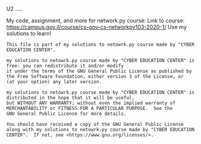 U2 .....



My code, assignment, and more for network.py course:
Link to course: https://campus.gov.il/course/cs-gov-cs-networkpy103-2020-1/
Use my solutions to learn!

    This file is part of my solutions to netowrk.py course made by "CYBER EDUCATION CENTER".

    my solutions to netowrk.py course made by "CYBER EDUCATION CENTER" is free: you can redistribute it and/or modify
    it under the terms of the GNU General Public License as published by
    the Free Software Foundation, either version 3 of the License, or
    (at your option) any later version.

    my solutions to netowrk.py course made by "CYBER EDUCATION CENTER" is distributed in the hope that it will be useful,
    but WITHOUT ANY WARRANTY; without even the implied warranty of
    MERCHANTABILITY or FITNESS FOR A PARTICULAR PURPOSE.  See the
    GNU General Public License for more details.

    You should have received a copy of the GNU General Public License
    along with my solutions to netowrk.py course made by "CYBER EDUCATION CENTER".  If not, see <https://www.gnu.org/licenses/>.